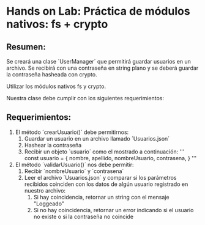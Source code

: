 # Hands on Lab: Práctica de módulos nativos: fs + crypto

## Resumen:

Se creará una clase ´UserManager´ que permitirá guardar usuarios en un archivo. Se recibirá con una contraseña en string plano y se deberá guardar la contraseña hasheada con crypto.

Utilizar los módulos nativos fs y crypto.

Nuestra clase debe cumplir con los siguientes requerimientos:

## Requerimientos:
1. El método ´crearUsuario()´ debe permitirnos:
    1. Guardar un usuario en un archivo llamado ´Usuarios.json´
    2. Hashear la contraseña
    3. Recibir un objeto ´usuario´ como el mostrado a continuación:
        '''
            const usuario = {
            nombre,
            apellido,
            nombreUsuario,
            contrasena,
            }
        '''
2. El método ´validarUsuario()´ nos debe permitir:
    1. Recibir ´nombreUsuario´ y ´contrasena´
    2. Leer el archivo ´Usuarios.json´ y comparar si los parámetros recibidos coinciden con los datos de algún usuario registrado en nuestro archivo:
        1. Si hay coincidencia, retornar un string con el mensaje "Loggeado"
        2. Si no hay coincidencia, retornar un error indicando si el usuario no existe o si la contraseña no coincide
